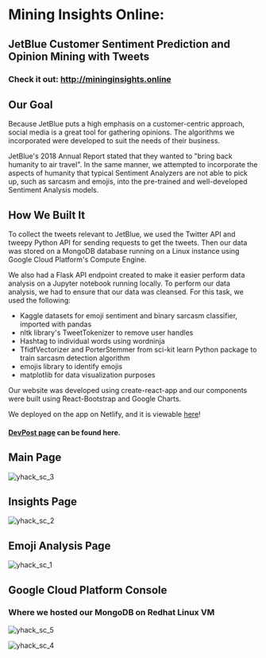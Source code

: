 # Mining Insights Online:
## JetBlue Customer Sentiment Prediction and Opinion Mining with Tweets

### Check it out: http://mininginsights.online

## Our Goal
Because JetBlue puts a high emphasis on a customer-centric approach, social media is a great tool for gathering opinions. The algorithms we incorporated were developed to suit the needs of their business.

JetBlue's 2018 Annual Report stated that they wanted to "bring back humanity to air travel". In the same manner, we attempted to incorporate the aspects of humanity that typical Sentiment Analyzers are not able to pick up, such as sarcasm and emojis, into the pre-trained and well-developed Sentiment Analysis models.

## How We Built It
To collect the tweets relevant to JetBlue, we used the Twitter API and tweepy Python API for sending requests to get the tweets. Then our data was stored on a MongoDB database running on a Linux instance using Google Cloud Platform's Compute Engine.

We also had a Flask API endpoint created to make it easier perform data analysis on a Jupyter notebook running locally. To perform our data analysis, we had to ensure that our data was cleansed. For this task, we used the following:
* Kaggle datasets for emoji sentiment and binary sarcasm classifier, imported with pandas
* nltk library's TweetTokenizer to remove user handles
* Hashtag to individual words using wordninja
* TfidfVectorizer and PorterStemmer from sci-kit learn Python package to train sarcasm detection algorithm
* emojis library to identify emojis
* matplotlib for data visualization purposes

Our website was developed using create-react-app and our components were built using React-Bootstrap and Google Charts.

We deployed on the app on Netlify, and it is viewable [here](http://mininginsights.online)!

#### [DevPost page](https://devpost.com/software/mininginsights-online-for-jetblue) can be found here.

## Main Page

![yhack_sc_3](https://user-images.githubusercontent.com/20134674/67991987-7808d880-fc11-11e9-87cf-c5a17ca03465.png)

## Insights Page

![yhack_sc_2](https://user-images.githubusercontent.com/20134674/67991988-7808d880-fc11-11e9-9b2e-aed13f0b642a.png)

## Emoji Analysis Page

![yhack_sc_1](https://user-images.githubusercontent.com/20134674/67991989-7808d880-fc11-11e9-9735-bf8ffc5bca78.png)

## Google Cloud Platform Console

### Where we hosted our MongoDB on Redhat Linux VM

![yhack_sc_5](https://user-images.githubusercontent.com/20134674/67992887-e56a3880-fc14-11e9-9ff2-77ee62103ab5.png)

![yhack_sc_4](https://user-images.githubusercontent.com/20134674/67992888-e56a3880-fc14-11e9-8dc9-4166071f8148.png)


